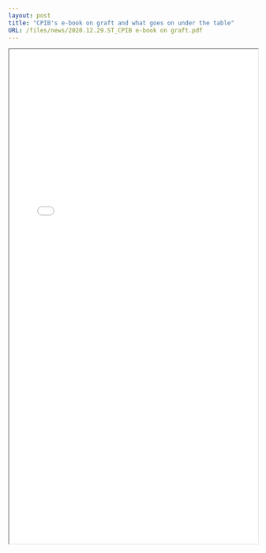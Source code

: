 ```yaml
---
layout: post
title: "CPIB's e-book on graft and what goes on under the table"
URL: /files/news/2020.12.29.ST_CPIB e-book on graft.pdf
---
```


<iframe src="/files/news/2020.12.29.ST_CPIB e-book on graft.pdf" width="100%" height="1000px">
    </iframe>

